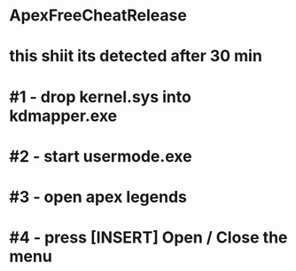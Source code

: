 # ApexFreeCheatRelease
# this shiit its detected after 30 min
# #1 - drop kernel.sys into kdmapper.exe
# #2 - start usermode.exe
# #3 - open apex legends
# #4 - press [INSERT] Open / Close the menu
